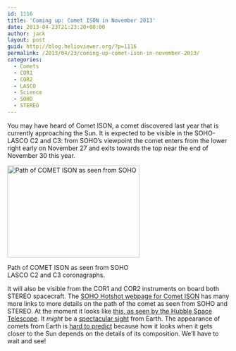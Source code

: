 ```yaml
---
id: 1116
title: 'Coming up: Comet ISON in November 2013'
date: 2013-04-23T21:23:20+00:00
author: jack
layout: post
guid: http://blog.helioviewer.org/?p=1116
permalink: /2013/04/23/coming-up-comet-ison-in-november-2013/
categories:
  - Comets
  - COR1
  - COR2
  - LASCO
  - Science
  - SOHO
  - STEREO
---
```

You may have heard of Comet ISON, a comet discovered last year that is currently approaching the Sun. It is expected to be visible in the SOHO-LASCO C2 and C3: from SOHO&#8217;s viewpoint the comet enters from the lower right early on November 27 and exits towards the top near the end of November 30 this year.

<div id="attachment_1117" style="width: 310px" class="wp-caption aligncenter">
  <a href="https://helioviewer-project.github.io/images/uploads/2013/04/ISON_LASCO1.jpg"><img aria-describedby="caption-attachment-1117" src="https://helioviewer-project.github.io/images/uploads/2013/04/ISON_LASCO1-300x209.jpg" alt="Path of COMET ISON as seen from SOHO" width="300" height="209" class="size-medium wp-image-1117" srcset="http://blog.helioviewer.org/wp-content/uploads/2013/04/ISON_LASCO1-300x209.jpg 300w, http://blog.helioviewer.org/wp-content/uploads/2013/04/ISON_LASCO1.jpg 720w" sizes="(max-width: 300px) 100vw, 300px" /></a>
  
  <p id="caption-attachment-1117" class="wp-caption-text">
    Path of COMET ISON as seen from SOHO LASCO C2 and C3 coronagraphs.
  </p>
</div>

It will also be visible from the COR1 and COR2 instruments on board both STEREO spacecraft. The [SOHO Hotshot webpage for Comet ISON](http://sohowww.nascom.nasa.gov/hotshots/index.html/ "SOHO Hotshot webpage for Comet ISON") has many more links to more details on the path of the comet as seen from SOHO and STEREO. At the moment it looks like [this, as seen by the Hubble Space Telescope](http://www.sciencedaily.com/releases/2013/04/130423134024.htm "as seen by the Hubble Space Telescope"). It _might_ be a [spectacular sight](http://science.nasa.gov/science-news/science-at-nasa/2013/18jan_cometison/) from Earth. The appearance of comets from Earth is [hard to predict](http://en.wikipedia.org/wiki/Comet_Kohoutek "hard to predict") because how it looks when it gets closer to the Sun depends on the details of its composition. We&#8217;ll have to wait and see!

